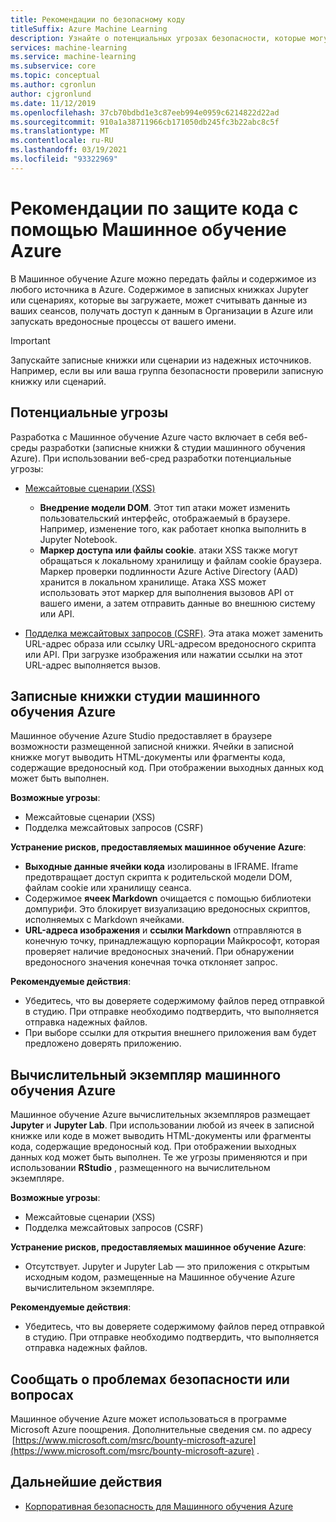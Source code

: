 ```yaml
---
title: Рекомендации по безопасному коду
titleSuffix: Azure Machine Learning
description: Узнайте о потенциальных угрозах безопасности, которые могут возникнуть при разработке для Машинное обучение Azure, устранения рисков и рекомендаций.
services: machine-learning
ms.service: machine-learning
ms.subservice: core
ms.topic: conceptual
ms.author: cgronlun
author: cjgronlund
ms.date: 11/12/2019
ms.openlocfilehash: 37cb70bdbd1e3c87eeb994e0959c6214822d22ad
ms.sourcegitcommit: 910a1a38711966cb171050db245fc3b22abc8c5f
ms.translationtype: MT
ms.contentlocale: ru-RU
ms.lasthandoff: 03/19/2021
ms.locfileid: "93322969"
---
```

# <a name="secure-code-best-practices-with-azure-machine-learning"></a>Рекомендации по защите кода с помощью Машинное обучение Azure

В Машинное обучение Azure можно передать файлы и содержимое из любого источника в Azure. Содержимое в записных книжках Jupyter или сценариях, которые вы загружаете, может считывать данные из ваших сеансов, получать доступ к данным в Организации в Azure или запускать вредоносные процессы от вашего имени.

> [!IMPORTANT]
> Запускайте записные книжки или сценарии из надежных источников. Например, если вы или ваша группа безопасности проверили записную книжку или сценарий.

## <a name="potential-threats"></a>Потенциальные угрозы

Разработка с Машинное обучение Azure часто включает в себя веб-среды разработки (записные книжки & студии машинного обучения Azure). При использовании веб-сред разработки потенциальные угрозы:

* [Межсайтовые сценарии (XSS)](https://owasp.org/www-community/attacks/xss/)

    * __Внедрение модели DOM__. Этот тип атаки может изменить пользовательский интерфейс, отображаемый в браузере. Например, изменение того, как работает кнопка выполнить в Jupyter Notebook.
    * __Маркер доступа или файлы cookie__. атаки XSS также могут обращаться к локальному хранилищу и файлам cookie браузера. Маркер проверки подлинности Azure Active Directory (AAD) хранится в локальном хранилище. Атака XSS может использовать этот маркер для выполнения вызовов API от вашего имени, а затем отправить данные во внешнюю систему или API.

* [Подделка межсайтовых запросов (CSRF)](https://owasp.org/www-community/attacks/csrf). Эта атака может заменить URL-адрес образа или ссылку URL-адресом вредоносного скрипта или API. При загрузке изображения или нажатии ссылки на этот URL-адрес выполняется вызов.

## <a name="azure-ml-studio-notebooks"></a>Записные книжки студии машинного обучения Azure

Машинное обучение Azure Studio предоставляет в браузере возможности размещенной записной книжки. Ячейки в записной книжке могут выводить HTML-документы или фрагменты кода, содержащие вредоносный код.  При отображении выходных данных код может быть выполнен.

__Возможные угрозы__:
* Межсайтовые сценарии (XSS)
* Подделка межсайтовых запросов (CSRF)

__Устранение рисков, предоставляемых машинное обучение Azure__:
* __Выходные данные ячейки кода__ изолированы в IFRAME. Iframe предотвращает доступ скрипта к родительской модели DOM, файлам cookie или хранилищу сеанса.
* Содержимое __ячеек Markdown__ очищается с помощью библиотеки домпурифи. Это блокирует визуализацию вредоносных скриптов, исполняемых с Markdown ячейками.
* __URL-адреса изображения__ и __ссылки Markdown__ отправляются в конечную точку, принадлежащую корпорации Майкрософт, которая проверяет наличие вредоносных значений. При обнаружении вредоносного значения конечная точка отклоняет запрос.

__Рекомендуемые действия__:
* Убедитесь, что вы доверяете содержимому файлов перед отправкой в студию. При отправке необходимо подтвердить, что выполняется отправка надежных файлов.
* При выборе ссылки для открытия внешнего приложения вам будет предложено доверять приложению.

## <a name="azure-ml-compute-instance"></a>Вычислительный экземпляр машинного обучения Azure

Машинное обучение Azure вычислительных экземпляров размещает __Jupyter__ и __Jupyter Lab__. При использовании любой из ячеек в записной книжке или коде в может выводить HTML-документы или фрагменты кода, содержащие вредоносный код. При отображении выходных данных код может быть выполнен. Те же угрозы применяются и при использовании __RStudio__ , размещенного на вычислительном экземпляре.

__Возможные угрозы__:
* Межсайтовые сценарии (XSS)
* Подделка межсайтовых запросов (CSRF)

__Устранение рисков, предоставляемых машинное обучение Azure__:
* Отсутствует. Jupyter и Jupyter Lab — это приложения с открытым исходным кодом, размещенные на Машинное обучение Azure вычислительном экземпляре.

__Рекомендуемые действия__:
* Убедитесь, что вы доверяете содержимому файлов перед отправкой в студию. При отправке необходимо подтвердить, что выполняется отправка надежных файлов.

## <a name="report-security-issues-or-concerns"></a>Сообщать о проблемах безопасности или вопросах 

Машинное обучение Azure может использоваться в программе Microsoft Azure поощрения. Дополнительные сведения см. по адресу  [https://www.microsoft.com/msrc/bounty-microsoft-azure](https://www.microsoft.com/msrc/bounty-microsoft-azure) .

## <a name="next-steps"></a>Дальнейшие действия

* [Корпоративная безопасность для Машинного обучения Azure](concept-enterprise-security.md)